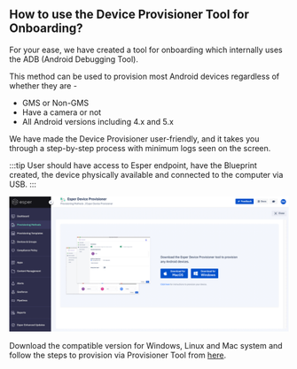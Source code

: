 ## How to use the Device Provisioner Tool for Onboarding?

For your ease, we have created a tool for onboarding which internally uses the ADB (Android Debugging Tool).

This method can be used to provision most Android devices regardless of whether they are -

-   GMS or Non-GMS
-   Have a camera or not
-   All Android versions including 4.x and 5.x
    
We have made the Device Provisioner user-friendly, and it takes you through a step-by-step process with minimum logs seen on the screen.

:::tip
User should have access to Esper endpoint, have the Blueprint created, the device physically available and connected to the computer via USB.
:::

![Provisioner Tool](./images/Esper_device_Provisioner.png)

Download the compatible version for Windows, Linux and Mac system and follow the steps to provision via Provisioner Tool from  [here](https://docs.esper.io/home/provisioner.html).
